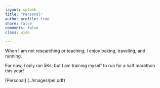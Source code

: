 ```yaml
---
layout: splash
title: "Personal"
author_profile: true
share: false 
comments: false
class: wide 

---
```


When I am not researching or teaching, I enjoy baking, traveling, and running. 

For now, I only ran 5Ks; but I am training myself to run for a half marathon this year! 

[Personal] (../images/pel.pdf)
